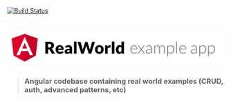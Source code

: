 
[![Build Status](https://travis-ci.com/github/samirovsky/webdesigntest.svg?branch=master)](https://travis-ci.com/github/samirovsky/webdesigntest)

# ![Angular Example App](logo.png)

> ### Angular codebase containing real world examples (CRUD, auth, advanced patterns, etc)


